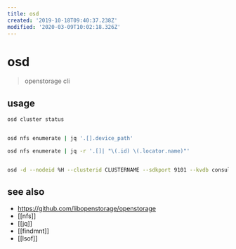 ```yaml
---
title: osd
created: '2019-10-18T09:40:37.238Z'
modified: '2020-03-09T10:02:18.326Z'
---
```


# osd

> openstorage cli


## usage
```sh
osd cluster status


osd nfs enumerate | jq '.[].device_path'

osd nfs enumerate | jq -r '.[]| "\(.id) \(.locator.name)"'


osd -d --nodeid %H --clusterid CLUSTERNAME --sdkport 9101 --kvdb consul-kv://localhost:8500 --file /etc/config.yaml
```

## see also
- https://github.com/libopenstorage/openstorage
- [[nfs]]
- [[jq]]
- [[findmnt]]
- [[lsof]]
